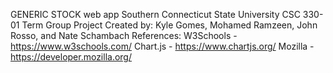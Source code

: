 GENERIC STOCK web app
Southern Connecticut State University
CSC 330-01 Term Group Project
Created by: Kyle Gomes, Mohamed Ramzeen, John Rosso, and Nate Schambach
References:
W3Schools - https://www.w3schools.com/
Chart.js - https://www.chartjs.org/
Mozilla - https://developer.mozilla.org/

